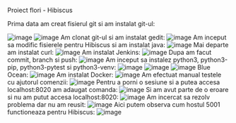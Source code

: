 Proiect flori - Hibiscus

Prima data am creat fisierul git si am instalat git-ul:

![image](https://github.com/andrei162/curs_vcgj_444D_flori/assets/93872614/adfa8de0-ffe5-4d18-a829-1c41a792ba5a)
![image](https://github.com/andrei162/curs_vcgj_444D_flori/assets/93872614/c5451353-8fd2-45bf-89eb-59a064684674)
Am clonat git-ul si am instalat gedit:
![image](https://github.com/andrei162/curs_vcgj_444D_flori/assets/93872614/d995e7fe-0502-4f7f-88cd-ed8f11bb5d78)
Am inceput sa modific fisierele pentru Hibiscus si am instalat java:
![image](https://github.com/andrei162/curs_vcgj_444D_flori/assets/93872614/dbeb6fe8-ad1a-45f7-9097-afd174438ba9)
Mai departe am instalat curl:
![image](https://github.com/andrei162/curs_vcgj_444D_flori/assets/93872614/8042c83a-780e-47c7-92d4-f0ccc8a96de4)
Am instalat Jenkins:
![image](https://github.com/andrei162/curs_vcgj_444D_flori/assets/93872614/903dd037-a33b-4994-8af4-aa5f3594c20a)
Dupa am facut commit, branch si push:
![image](https://github.com/andrei162/curs_vcgj_444D_flori/assets/93872614/3d82ab03-a1f1-4937-87b1-93afa398b807)
Am inceput sa instalez python3, python3-pip, python3-pytest si python3-venv:
![image](https://github.com/andrei162/curs_vcgj_444D_flori/assets/93872614/70ff9117-e45d-4d8b-99cf-de772099f3a4)
![image](https://github.com/andrei162/curs_vcgj_444D_flori/assets/93872614/7d70f8e1-7b44-4a1a-be26-fdc894985fcb)
![image](https://github.com/andrei162/curs_vcgj_444D_flori/assets/93872614/47940a43-a341-47e6-a90b-66f613269c17)
Blue Ocean:
![image](https://github.com/andrei162/curs_vcgj_444D_flori/assets/93872614/f2485042-b88d-4e34-b082-7593e2655846)
Am instalat Docker:
![image](https://github.com/andrei162/curs_vcgj_444D_flori/assets/93872614/f88633c7-81a0-43cc-8a92-51b82aa80d21)
Am efectuat manual testele cu ajutorul comenzii:
![image](https://github.com/andrei162/curs_vcgj_444D_flori/assets/93872614/72fdbc47-4876-49a1-a12b-d818b0459711)
Pentru a porni o sesiune si a putea accesa localhost:8020 am adaugat comanda:
![image](https://github.com/andrei162/curs_vcgj_444D_flori/assets/93872614/05ce04a0-4348-402a-a5dc-497eb2f98878)
Si am avut parte de o eroare si nu am putut accesa localhost:8020:
![image](https://github.com/andrei162/curs_vcgj_444D_flori/assets/93872614/4cad8fb0-a843-424a-9d75-d425d0d56772)
Am incercat sa rezolv problema dar nu am reusit:
![image](https://github.com/andrei162/curs_vcgj_444D_flori/assets/93872614/daebb1fe-2650-4568-afc4-210c9a8185ec)
Aici putem observa cum hostul 5001 functioneaza pentru Hibiscus:
![image](https://github.com/andrei162/curs_vcgj_444D_flori/assets/93872614/5c8b2b22-bb0c-47d7-b959-ecd5bf5950ab)





